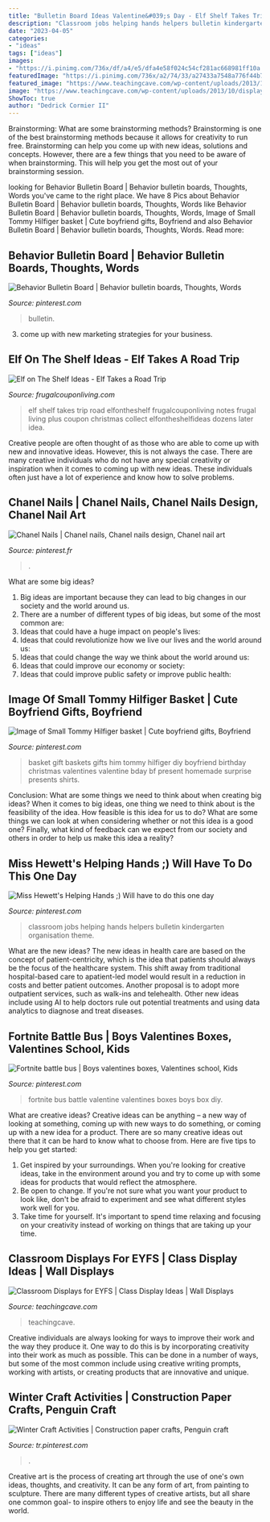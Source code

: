 ```yaml
---
title: "Bulletin Board Ideas Valentine&#039;s Day - Elf Shelf Takes Trip Road Elfontheshelf Frugalcouponliving Notes Frugal Living Plus Coupon Christmas Collect Elfontheshelfideas Dozens Later Idea"
description: "Classroom jobs helping hands helpers bulletin kindergarten organisation theme"
date: "2023-04-05"
categories:
- "ideas"
tags: ["ideas"]
images:
- "https://i.pinimg.com/736x/df/a4/e5/dfa4e58f024c54cf281ac668981ff10a.jpg"
featuredImage: "https://i.pinimg.com/736x/a2/74/33/a27433a7548a776f44b70e6a42333c36.jpg"
featured_image: "https://www.teachingcave.com/wp-content/uploads/2013/10/display-flower-hands.jpg"
image: "https://www.teachingcave.com/wp-content/uploads/2013/10/display-flower-hands.jpg"
ShowToc: true
author: "Dedrick Cormier II"
---
```



Brainstorming: What are some brainstorming methods?
Brainstorming is one of the best brainstorming methods because it allows for creativity to run free. Brainstorming can help you come up with new ideas, solutions and concepts. However, there are a few things that you need to be aware of when brainstorming. This will help you get the most out of your brainstorming session.

	

		
looking for Behavior Bulletin Board | Behavior bulletin boards, Thoughts, Words you've came to the right place. We have 8 Pics about Behavior Bulletin Board | Behavior bulletin boards, Thoughts, Words like Behavior Bulletin Board | Behavior bulletin boards, Thoughts, Words, Image of Small Tommy Hilfiger basket | Cute boyfriend gifts, Boyfriend and also Behavior Bulletin Board | Behavior bulletin boards, Thoughts, Words. Read more:
		
    
## Behavior Bulletin Board | Behavior Bulletin Boards, Thoughts, Words

<img loading=lazy src="https://i.pinimg.com/736x/df/a4/e5/dfa4e58f024c54cf281ac668981ff10a.jpg" onerror="this.onerror=null;this.src='https://tse3.mm.bing.net/th?id=OIP.22EFpI4PoHFpD6OCaulqZAHaJ3&amp;pid=15.1';" alt="Behavior Bulletin Board | Behavior bulletin boards, Thoughts, Words">

_Source: pinterest.com_

>bulletin. 

	

3. come up with new marketing strategies for your business.

    
## Elf On The Shelf Ideas - Elf Takes A Road Trip

<img loading=lazy src="http://www.frugalcouponliving.com/wp-content/uploads/2013/11/elf-on-the-shelf-ideas-traffic-frugal-coupon-living.jpg" onerror="this.onerror=null;this.src='https://tse2.mm.bing.net/th?id=OIP.1IrDiDhNEyjuOvgzc6NBLQHaLH&amp;pid=15.1';" alt="Elf on The Shelf Ideas - Elf Takes a Road Trip">

_Source: frugalcouponliving.com_

>elf shelf takes trip road elfontheshelf frugalcouponliving notes frugal living plus coupon christmas collect elfontheshelfideas dozens later idea. 

	

Creative people are often thought of as those who are able to come up with new and innovative ideas. However, this is not always the case. There are many creative individuals who do not have any special creativity or inspiration when it comes to coming up with new ideas. These individuals often just have a lot of experience and know how to solve problems.

    
## Chanel Nails | Chanel Nails, Chanel Nails Design, Chanel Nail Art

<img loading=lazy src="https://i.pinimg.com/736x/1a/2d/b3/1a2db31439533aeac215fef04824dd94.jpg" onerror="this.onerror=null;this.src='https://tse2.mm.bing.net/th?id=OIP.TNB54hnSo4mrgX0lE4PIcAHaNK&amp;pid=15.1';" alt="Chanel Nails | Chanel nails, Chanel nails design, Chanel nail art">

_Source: pinterest.fr_

>. 

	

What are some big ideas?
1. Big ideas are important because they can lead to big changes in our society and the world around us.
2. There are a number of different types of big ideas, but some of the most common are: 
3. Ideas that could have a huge impact on people's lives: 
4. Ideas that could revolutionize how we live our lives and the world around us: 
5. Ideas that could change the way we think about the world around us: 
6. Ideas that could improve our economy or society: 
7. Ideas that could improve public safety or improve public health: 


    
## Image Of Small Tommy Hilfiger Basket | Cute Boyfriend Gifts, Boyfriend

<img loading=lazy src="https://i.pinimg.com/736x/e3/2a/e7/e32ae7ba621285cdca99238995f53bba.jpg" onerror="this.onerror=null;this.src='https://tse2.mm.bing.net/th?id=OIP.-frcD71yIfGmX59FbvLlAQHaJ3&amp;pid=15.1';" alt="Image of Small Tommy Hilfiger basket | Cute boyfriend gifts, Boyfriend">

_Source: pinterest.com_

>basket gift baskets gifts him tommy hilfiger diy boyfriend birthday christmas valentines valentine bday bf present homemade surprise presents shirts. 

	

Conclusion: What are some things we need to think about when creating big ideas?
When it comes to big ideas, one thing we need to think about is the feasibility of the idea. How feasible is this idea for us to do? What are some things we can look at when considering whether or not this idea is a good one? Finally, what kind of feedback can we expect from our society and others in order to help us make this idea a reality?

    
## Miss Hewett&#039;s Helping Hands ;) Will Have To Do This One Day

<img loading=lazy src="https://i.pinimg.com/736x/ab/3d/af/ab3daf90e65d4e6326d4809c19393245--classroom-jobs-board-bulletin-boards.jpg" onerror="this.onerror=null;this.src='https://tse1.mm.bing.net/th?id=OIP.NRFz7lXAWQrNoyk8oZtVjgHaJ3&amp;pid=15.1';" alt="Miss Hewett&#039;s Helping Hands ;) Will have to do this one day">

_Source: pinterest.com_

>classroom jobs helping hands helpers bulletin kindergarten organisation theme. 

	

What are the new ideas?
The new ideas in health care are based on the concept of patient-centricity, which is the idea that patients should always be the focus of the healthcare system. This shift away from traditional hospital-based care to apatient-led model would result in a reduction in costs and better patient outcomes. Another proposal is to adopt more outpatient services, such as walk-ins and telehealth. Other new ideas include using AI to help doctors rule out potential treatments and using data analytics to diagnose and treat diseases.

    
## Fortnite Battle Bus | Boys Valentines Boxes, Valentines School, Kids

<img loading=lazy src="https://i.pinimg.com/736x/a2/74/33/a27433a7548a776f44b70e6a42333c36.jpg" onerror="this.onerror=null;this.src='https://tse2.mm.bing.net/th?id=OIP.36U9XAju-U8WzcJIG8B-AwHaJ3&amp;pid=15.1';" alt="Fortnite battle bus | Boys valentines boxes, Valentines school, Kids">

_Source: pinterest.com_

>fortnite bus battle valentine valentines boxes boys box diy. 

	

What are creative ideas?
Creative ideas can be anything – a new way of looking at something, coming up with new ways to do something, or coming up with a new idea for a product. There are so many creative ideas out there that it can be hard to know what to choose from. Here are five tips to help you get started: 
1) Get inspired by your surroundings. When you're looking for creative ideas, take in the environment around you and try to come up with some ideas for products that would reflect the atmosphere. 
2) Be open to change. If you're not sure what you want your product to look like, don't be afraid to experiment and see what different styles work well for you. 
3) Take time for yourself. It's important to spend time relaxing and focusing on your creativity instead of working on things that are taking up your time.

    
## Classroom Displays For EYFS | Class Display Ideas | Wall Displays

<img loading=lazy src="https://www.teachingcave.com/wp-content/uploads/2013/10/display-flower-hands.jpg" onerror="this.onerror=null;this.src='https://tse4.mm.bing.net/th?id=OIP.Q950TOtmcxuNeKsCAD9lsgHaNJ&amp;pid=15.1';" alt="Classroom Displays for EYFS | Class Display Ideas | Wall Displays">

_Source: teachingcave.com_

>teachingcave. 

	

Creative individuals are always looking for ways to improve their work and the way they produce it. One way to do this is by incorporating creativity into their work as much as possible. This can be done in a number of ways, but some of the most common include using creative writing prompts, working with artists, or creating products that are innovative and unique.

    
## Winter Craft Activities | Construction Paper Crafts, Penguin Craft

<img loading=lazy src="https://i.pinimg.com/736x/49/7c/fe/497cfe2838d1bfbe311d398073b1ee73--paper-hearts-penguin-craft.jpg" onerror="this.onerror=null;this.src='https://tse3.mm.bing.net/th?id=OIP.xo_oWeH6Ly79JufJn5HQYQHaKd&amp;pid=15.1';" alt="Winter Craft Activities | Construction paper crafts, Penguin craft">

_Source: tr.pinterest.com_

>. 

	

Creative art is the process of creating art through the use of one's own ideas, thoughts, and creativity. It can be any form of art, from painting to sculpture. There are many different types of creative artists, but all share one common goal- to inspire others to enjoy life and see the beauty in the world.

